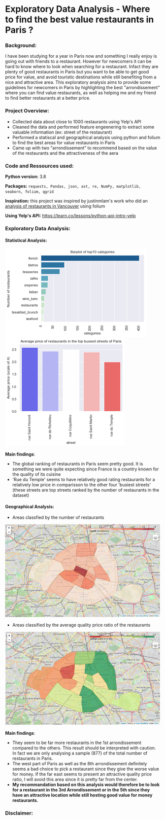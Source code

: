 # Exploratory Data Analysis - Where to find the best value restaurants in Paris ?

### Background:

I have been studying for a year in Paris now and something I really enjoy is going out with friends to a restaurant. However for newcomers it can be hard to know where to look when searching for a restaurant. Infact they are plenty of good restaurants in Paris but you want to be able to get good price for value, and avoid touristic destinations while still benefiting from a nice and attractive area. 
This exploratory analysis aims to provide some guidelines for newcomers in Paris by highlighting the best "arrondissement" where you can find value restaurants, as well as helping me and my friend to find better restaurants at a better price.

### Project Overview:

* Collected data about close to 1000 restaurants using Yelp's API
* Cleaned the data and performed feature engeenering to extract some valuable information (ex: street of the restaurant)
* Performed a statiscal and geographical analysis using python and folium to find the best areas for value restaurants in Paris 
* Came up with two "arrondissement" to recommend based on the value of the restaurants and the attractiveness of the aera

### Code and Ressources used:

**Python version:** 3.8

**Packages:** `requests, Pandas, json, ast, re, NumPy, matplotlib, seaborn, folium, qgrid`

**Inspiration:** this project was inspired by justinmlam's work who did an [analysis of restaurants in Vancouver](https://github.com/justinmlam/foodcouver) using folium

**Using Yelp's API:** https://learn.co/lessons/python-api-intro-yelp

### Exploratory Data Analysis:

#### Statistical Analysis:

![alt text](https://github.com/imrane-boucher/eda_restaurant_paris/blob/master/images/top_categories_restaurants.png) ![alt text](https://github.com/imrane-boucher/eda_restaurant_paris/blob/master/images/avg_price_busy_streets.png)

**Main findings**:
* The global ranking of restaurants in Paris seem pretty good. It is something we were quite expecting since France is a country known for the quality of its cuisine
* 'Rue du Temple' seems to have relatively good rating restaurants for a relatively low price in comparisson to the other four 'busiest streets' (these streets are top streets ranked by the number of restaurants in the dataset)

#### Geographical Analysis:

* Areas classfied by the number of restaurants 

![alt text](https://github.com/imrane-boucher/eda_restaurant_paris/blob/master/images/map_nber_restaurants.PNG)

* Areas classified by the average quality price ratio of the restaurants 

![alt text](https://github.com/imrane-boucher/eda_restaurant_paris/blob/master/images/map_avg_quality_ratio.PNG)

**Main findings**:
* They seem to be far more restaurants in the 1st arrondissement compared to the others. This result should be interpreted with caution. In fact we are only analysing a sample (877) of the total number of restaurants in Paris.
* The west part of Paris as well as the 8th arrondissement definitely seems a bad choice to pick a restaurant since they give the worse value for money. If the far east seems to present an attractive quality price ratio, I will avoid this area since it is pretty far from the center. 
* **My recommandation based on this analysis would therefore be to look for a restaurant in the 3rd Arrondissement or in the 5th since they have an attractive location while still hosting good value for money restaurants.**

### Disclaimer:
